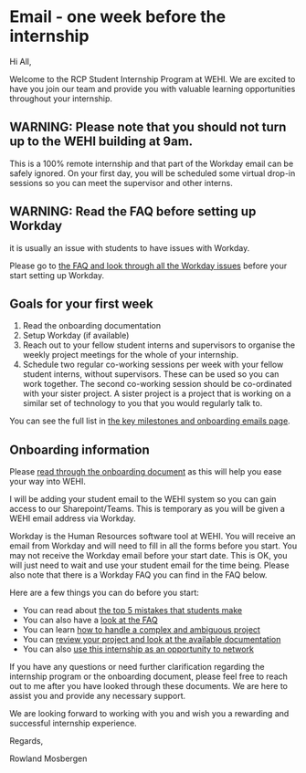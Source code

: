 # Email - one week before the internship

Hi All,

Welcome to the RCP Student Internship Program at WEHI. We are excited to have you join our team and provide you with valuable learning opportunities throughout your internship.

## WARNING: Please note that you should not turn up to the WEHI building at 9am.

This is a 100% remote internship and that part of the Workday email can be safely ignored. On your first day, you will be scheduled some virtual drop-in sessions so you can meet the supervisor and other interns.

## WARNING: Read the FAQ before setting up Workday

it is usually an issue with students to have issues with Workday.

Please go to [the FAQ and look through all the Workday issues](https://wehi-researchcomputing.github.io/faq#onboarding-onto-the-internship-program-workday) before your start setting up Workday.


## Goals for your first week

1. Read the onboarding documentation
2. Setup Workday (if available)
3. Reach out to your fellow student interns and supervisors to organise the weekly project meetings for the whole of your internship.
4. Schedule two regular co-working sessions per week with your fellow student interns, without supervisors. These can be used so you can work together. The second co-working session should be co-ordinated with your sister project. A sister project is a project that is working on a similar set of technology to you that you would regularly talk to.

You can see the full list in [the key milestones and onboarding emails page](emails-and-key-milestones).


## Onboarding information

Please [read through the onboarding document](https://doi.org/10.6084/m9.figshare.23280815) as this will help you ease your way into WEHI.

I will be adding your student email to the WEHI system so you can gain access to our Sharepoint/Teams. This is temporary as you will be given a WEHI email address via Workday.

Workday is the Human Resources software tool at WEHI. You will receive an email from Workday and will need to fill in all the forms before you start. You may not receive the Workday email before your start date. This is OK, you will just need to wait and use your student email for the time being. Please also note that there is a Workday FAQ you can find in the FAQ below.

Here are a few things you can do before you start:

- You can read about [the top 5 mistakes that students make](https://wehi-researchcomputing.github.io/top-5-mistakes)
- You can also have a [look at the FAQ](https://wehi-researchcomputing.github.io/faq)
- You can learn [how to handle a complex and ambiguous project](https://wehi-researchcomputing.github.io/complex-projects) 
- You can [review your project and look at the available documentation](https://wehi-researchcomputing.github.io/project-wikis)
- You can also [use this internship as an opportunity to network](faq#i-know-that-the-internships-are-usually-100-offsite-but-what-if-i-want-to-go-into-the-office-sometimes)

If you have any questions or need further clarification regarding the internship program or the onboarding document, please feel free to reach out to me after you have looked through these documents. We are here to assist you and provide any necessary support.

We are looking forward to working with you and wish you a rewarding and successful internship experience.

Regards,

Rowland Mosbergen
